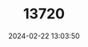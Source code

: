 ---
title: "13720"
category: "Monophyllus redmani"
draft: false
date: 2024-02-22 13:03:50
languages:
  English: ["Leach's Single Leaf Bat", "Leach's Single-leaf Bat"]
---